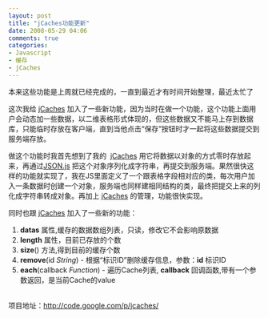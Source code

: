 ```yaml
---
layout: post
title: "jCaches功能更新"
date: 2008-05-29 04:06
comments: true
categories: 
- Javascript
- 缓存
- jCaches
---
```

<p>本来这些功能是上周就已经完成的，一直到最近才有时间开始整理，最近太忙了</p>
<p>这次我给 <a href="http://code.google.com/p/jcaches/" target="_blank">jCaches</a> 加入了一些新功能，因为当时在做一个功能，这个功能上面用户会动态加一些数据，以二维表格形式体现的，但这些数据又不能马上存到数据库，只能临时存放在客户端，直到当他点击&ldquo;保存&rdquo;按钮时才一起将这些数据提交到服务端存放。</p>
<p>做这个功能时我首先想到了我的&nbsp; <a href="http://code.google.com/p/jcaches/" target="_blank">jCaches</a> 用它将数据以对象的方式零时存放起来，再通过<a href="http://www.json.org/json-zh.html" target="_blank">JSON.js</a> 把这个对象序列化成字符串，再提交到服务端。果然很快这样的功能就实现了，我在JS里面定义了一个跟表格字段相对应的类，每次用户加入一条数据时创建一个对象，服务端也同样建相同结构的类，最终把提交上来的列化成字符串转成对象。再加上 <a href="http://code.google.com/p/jcaches/" target="_blank">jCaches</a> 的管理，功能很快实现。</p>
<p>同时也跟 <a href="http://code.google.com/p/jcaches/" target="_blank">jCaches</a> 加入了一些新的功能：</p>
<ol>
<li><strong>datas</strong> 属性,缓存的数据数组列表，只读，修改它不会影响原数据 </li>
<li><strong>length</strong> 属性，目前已存放的个数</li>
<li><strong>size</strong>() 方法,得到目前的缓存个数</li>
<li><strong>remove</strong>(id <em>String</em>) - 根据&ldquo;标识ID&rdquo;删除缓存信息，参数：<strong>id</strong> 标识ID</li>
<li><strong>each</strong>(callback <em>Function</em>) - 遍历Cache列表, <strong>callback</strong> 回调函数,带有一个参数返回，是当前Cache的value</li>
</ol>
<p><br />项目地址：<a href="http://code.google.com/p/jcaches/" target="_blank">http://code.google.com/p/jcaches/</a></p>
<p>&nbsp;</p>

